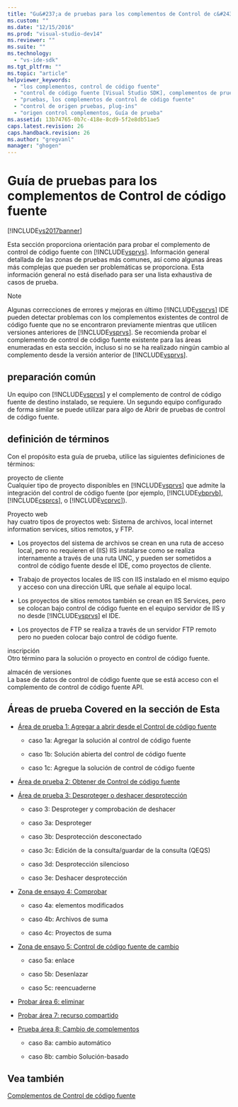```yaml
---
title: "Gu&#237;a de pruebas para los complementos de Control de c&#243;digo fuente | Microsoft Docs"
ms.custom: ""
ms.date: "12/15/2016"
ms.prod: "visual-studio-dev14"
ms.reviewer: ""
ms.suite: ""
ms.technology: 
  - "vs-ide-sdk"
ms.tgt_pltfrm: ""
ms.topic: "article"
helpviewer_keywords: 
  - "los complementos, control de código fuente"
  - "control de código fuente [Visual Studio SDK], complementos de pruebas"
  - "pruebas, los complementos de control de código fuente"
  - "control de origen pruebas, plug-ins"
  - "origen control complementos, Guía de prueba"
ms.assetid: 13b74765-0b7c-418e-8cd9-5f2e8db51ae5
caps.latest.revision: 26
caps.handback.revision: 26
ms.author: "gregvanl"
manager: "ghogen"
---
```

# Gu&#237;a de pruebas para los complementos de Control de c&#243;digo fuente
[!INCLUDE[vs2017banner](../../code-quality/includes/vs2017banner.md)]

Esta sección proporciona orientación para probar el complemento de control de código fuente con [!INCLUDE[vsprvs](../../code-quality/includes/vsprvs_md.md)].  Información general detallada de las zonas de pruebas más comunes, así como algunas áreas más complejas que pueden ser problemáticas se proporciona.  Esta información general no está diseñado para ser una lista exhaustiva de casos de prueba.  
  
> [!NOTE]
>  Algunas correcciones de errores y mejoras en último [!INCLUDE[vsprvs](../../code-quality/includes/vsprvs_md.md)] IDE pueden detectar problemas con los complementos existentes de control de código fuente que no se encontraron previamente mientras que utilicen versiones anteriores de [!INCLUDE[vsprvs](../../code-quality/includes/vsprvs_md.md)].  Se recomienda probar el complemento de control de código fuente existente para las áreas enumeradas en esta sección, incluso si no se ha realizado ningún cambio al complemento desde la versión anterior de [!INCLUDE[vsprvs](../../code-quality/includes/vsprvs_md.md)].  
  
## preparación común  
 Un equipo con [!INCLUDE[vsprvs](../../code-quality/includes/vsprvs_md.md)] y el complemento de control de código fuente de destino instalado, se requiere.  Un segundo equipo configurado de forma similar se puede utilizar para algo de Abrir de pruebas de control de código fuente.  
  
## definición de términos  
 Con el propósito esta guía de prueba, utilice las siguientes definiciones de términos:  
  
 proyecto de cliente  
 Cualquier tipo de proyecto disponibles en [!INCLUDE[vsprvs](../../code-quality/includes/vsprvs_md.md)] que admite la integración del control de código fuente \(por ejemplo, [!INCLUDE[vbprvb](../../code-quality/includes/vbprvb_md.md)], [!INCLUDE[csprcs](../../data-tools/includes/csprcs_md.md)], o [!INCLUDE[vcprvc](../../code-quality/includes/vcprvc_md.md)]\).  
  
 Proyecto web  
 hay cuatro tipos de proyectos web: Sistema de archivos, local internet information services, sitios remotos, y FTP.  
  
-   Los proyectos del sistema de archivos se crean en una ruta de acceso local, pero no requieren el \(IIS\) IIS instalarse como se realiza internamente a través de una ruta UNC, y pueden ser sometidos a control de código fuente desde el IDE, como proyectos de cliente.  
  
-   Trabajo de proyectos locales de IIS con IIS instalado en el mismo equipo y acceso con una dirección URL que señale al equipo local.  
  
-   Los proyectos de sitios remotos también se crean en IIS Services, pero se colocan bajo control de código fuente en el equipo servidor de IIS y no desde [!INCLUDE[vsprvs](../../code-quality/includes/vsprvs_md.md)] el IDE.  
  
-   Los proyectos de FTP se realiza a través de un servidor FTP remoto pero no pueden colocar bajo control de código fuente.  
  
 inscripción  
 Otro término para la solución o proyecto en control de código fuente.  
  
 almacén de versiones  
 La base de datos de control de código fuente que se está acceso con el complemento de control de código fuente API.  
  
## Áreas de prueba Covered en la sección de Esta  
  
-   [Área de prueba 1: Agregar a abrir desde el Control de código fuente](../../extensibility/internals/test-area-1-add-to-open-from-source-control.md)  
  
    -   caso 1a: Agregar la solución al control de código fuente  
  
    -   caso 1b: Solución abierta del control de código fuente  
  
    -   caso 1c: Agregue la solución de control de código fuente  
  
-   [Área de prueba 2: Obtener de Control de código fuente](../../extensibility/internals/test-area-2-get-from-source-control.md)  
  
-   [Área de prueba 3: Desproteger o deshacer desprotección](../../extensibility/internals/test-area-3-check-out-undo-checkout.md)  
  
    -   caso 3: Desproteger y comprobación de deshacer  
  
    -   caso 3a: Desproteger  
  
    -   caso 3b: Desprotección desconectado  
  
    -   caso 3c: Edición de la consulta\/guardar de la consulta \(QEQS\)  
  
    -   caso 3d: Desprotección silencioso  
  
    -   caso 3e: Deshacer desprotección  
  
-   [Zona de ensayo 4: Comprobar](../../extensibility/internals/test-area-4-check-in.md)  
  
    -   caso 4a: elementos modificados  
  
    -   caso 4b: Archivos de suma  
  
    -   caso 4c: Proyectos de suma  
  
-   [Zona de ensayo 5: Control de código fuente de cambio](../../extensibility/internals/test-area-5-change-source-control.md)  
  
    -   caso 5a: enlace  
  
    -   caso 5b: Desenlazar  
  
    -   caso 5c: reencuaderne  
  
-   [Probar área 6: eliminar](../../extensibility/internals/test-area-6-delete.md)  
  
-   [Probar área 7: recurso compartido](../../extensibility/internals/test-area-7-share.md)  
  
-   [Prueba área 8: Cambio de complementos](../../extensibility/internals/test-area-8-plug-in-switching.md)  
  
    -   caso 8a: cambio automático  
  
    -   caso 8b: cambio Solución\-basado  
  
## Vea también  
 [Complementos de Control de código fuente](../../extensibility/source-control-plug-ins.md)